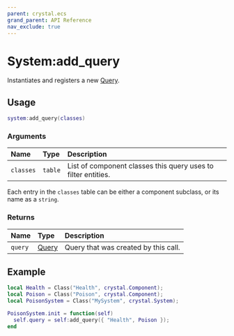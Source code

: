 ```yaml
---
parent: crystal.ecs
grand_parent: API Reference
nav_exclude: true
---
```


# System:add_query

Instantiates and registers a new [Query](query).

## Usage

```lua
system:add_query(classes)
```

### Arguments

| Name      | Type    | Description                                                   |
| :-------- | :------ | :------------------------------------------------------------ |
| `classes` | `table` | List of component classes this query uses to filter entities. |

Each entry in the `classes` table can be either a component subclass, or its name as a `string`.

### Returns

| Name    | Type           | Description                          |
| :------ | :------------- | :----------------------------------- |
| `query` | [Query](query) | Query that was created by this call. |

## Example

```lua
local Health = Class("Health", crystal.Component);
local Poison = Class("Poison", crystal.Component);
local PoisonSystem = Class("MySystem", crystal.System);

PoisonSystem.init = function(self)
  self.query = self:add_query({ "Health", Poison });
end
```
